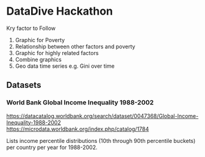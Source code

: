 # DataDive Hackathon

Kry factor to Follow

1. Graphic for Poverty
2. Relationship between other factors and poverty
3. Graphic for highly related factors
4. Combine graphics
5. Geo data time series e.g. Gini over time
## Datasets

### World Bank Global Income Inequality 1988-2002
https://datacatalog.worldbank.org/search/dataset/0047368/Global-Income-Inequality-1988-2002
https://microdata.worldbank.org/index.php/catalog/1784

Lists income percentile distributions (10th through 90th percentile buckets) per country per year for 1988-2002.